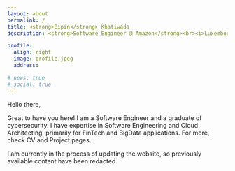 ```yaml
---
layout: about
permalink: /
title: <strong>Bipin</strong> Khatiwada
description: <strong>Software Engineer @ Amazon</strong><br><i>Luxembourg City, Luxembourg</i>

profile:
  align: right
  image: profile.jpeg
  address: 

# news: true
# social: true
---
```

Hello there,

Great to have you here! I am a Software Engineer and a graduate of cybersecurity. I have expertise in Software Engineering and Cloud Architecting, primarily for FinTech and BigData applications.
For more, check CV and Project pages.


I am currently in the process of updating the website, so previously available content have been redacted.





